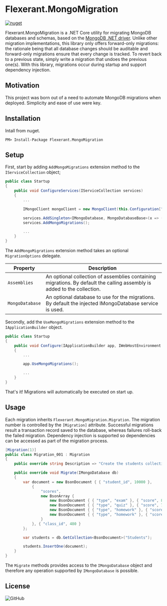 # Flexerant.MongoMigration

[![nuget](https://img.shields.io/nuget/v/Flexerant.MongoMigration?label=nuget)](https://www.nuget.org/packages/Flexerant.MongoMigration/)

Flexerant.MongoMigration is a .NET Core utility for migrating MongoDB databases and schemas, based on the [MongoDB .NET driver](https://mongodb.github.io/mongo-csharp-driver/). Unlike other migration implementations, this library only offers forward-only migrations: the rationale being that all database changes should be auditable and forward-only migrations ensure that every change is tracked. To revert back to a previous state, simply write a migration that undoes the previous one(s). With this library, migrations occur during startup and support dependency injection.

## Motivation

This project was born out of a need to automate MongoDB migrations when deployed. Simplicity and ease of use were key.

## Installation

Intall from nuget.

`PM> Install-Package Flexerant.MongoMigration`

## Setup

First, start by adding `AddMongoMigrations` extension method to the `IServiceCollection` object;

```csharp
public class Startup
{
    public void ConfigureServices(IServiceCollection services)
    {
        ...

        IMongoClient mongoClient = new MongoClient(this.Configuration["MongoDB:ConnectionString"]);

        services.AddSingleton<IMongoDatabase, MongoDatabaseBase>(x => (MongoDatabaseBase)mongoClient.GetDatabase(this.Configuration["MongoDB:Database"]));
        services.AddMongoMigrations();

        ...
    }
}

```
The `AddMongoMigrations` extension method takes an optional `MigrationOptions` delegate. 

| Property          | Description |
| -------------     | ------------- |
| `Assemblies`      | An optional collection of assemblies containing migrations. By default the calling assembly is added to the collection. |
| `MongoDatabase`   | An optional database to use for the migrations. By default the injected IMongoDatabase service is used. |

Secondly, add the `UseMongoMigrations` extension method to the `IApplicationBuilder` object.

```csharp
public class Startup
{
    public void Configure(IApplicationBuilder app, IWebHostEnvironment env)
    {
        ...

        app.UseMongoMigrations();

        ...
    }
}

```

That's it! Migrations will automatically be executed on start up.

## Usage

Each migration inherits `Flexerant.MongoMigration.Migration`. The migration number is controlled by the `[Migration]` attribute. Successful migrations result a transaction record saved to the database, whereas failures roll-back the failed migration. Dependency injection is supported so dependencies can be accessed as part of the migration process.

```csharp
[Migration(1)]
public class Migration_001 : Migration
{
    public override string Description => "Create the students collection.";

    public override void Migrate(IMongoDatabase db)
    {
        var document = new BsonDocument { { "student_id", 10000 },
            {
                "scores",
                new BsonArray {
                    new BsonDocument { { "type", "exam" }, { "score", 88.12334193287023 } },
                    new BsonDocument { { "type", "quiz" }, { "score", 74.92381029342834 } },
                    new BsonDocument { { "type", "homework" }, { "score", 89.97929384290324 } },
                    new BsonDocument { { "type", "homework" }, { "score", 82.12931030513218 } }
                }
            }, { "class_id", 480 }
        };

        var students = db.GetCollection<BsonDocument>("Students");

        students.InsertOne(document);
    }
}
```

The `Migrate` methods provides access to the `IMongoDatabase` object and therefore any operation supported by `IMongoDatabase` is possible.

## License

![GitHub](https://img.shields.io/github/license/flexerant/MongoMigration)
